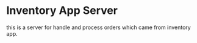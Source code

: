 # Inventory App Server

this is a server for handle and process orders which came from inventory app.
